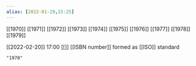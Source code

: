 ```yaml
---
alias: [2022-01-29,15:25]
---
```

[[1970]] [[1971]] [[1972]] [[1973]] [[1974]] [[1975]] [[1976]] [[1977]] [[1978]] [[1979]]

[[2022-02-20]] 17:00 [[]]
[[ISBN number]] formed as [[ISO]] standard
```query
"1970"
```
